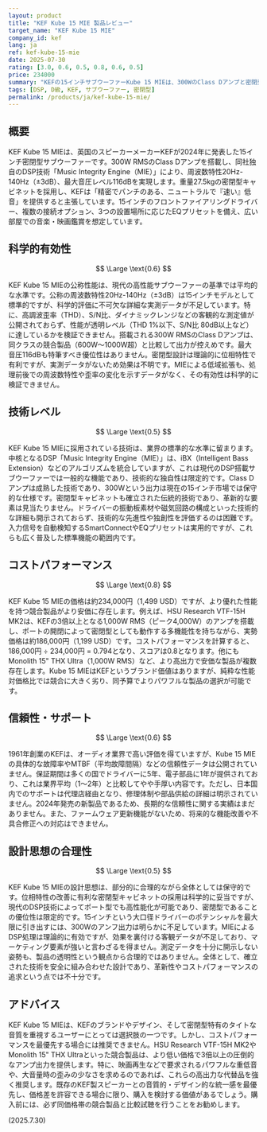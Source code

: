 ```yaml
---
layout: product
title: "KEF Kube 15 MIE 製品レビュー"
target_name: "KEF Kube 15 MIE"
company_id: kef
lang: ja
ref: kef-kube-15-mie
date: 2025-07-30
rating: [3.0, 0.6, 0.5, 0.8, 0.6, 0.5]
price: 234000
summary: "KEFの15インチサブウーファーKube 15 MIEは、300WのClass Dアンプと密閉型設計を採用し、MIE DSP処理により20Hzまでの低域再生を実現しますが、同等以上の性能を持つ競合製品がより安価なためコストパフォーマンスで劣ります。"
tags: [DSP, D級, KEF, サブウーファー, 密閉型]
permalink: /products/ja/kef-kube-15-mie/
---
```

## 概要

KEF Kube 15 MIEは、英国のスピーカーメーカーKEFが2024年に発表した15インチ密閉型サブウーファーです。300W RMSのClass Dアンプを搭載し、同社独自のDSP技術「Music Integrity Engine（MIE）」により、周波数特性20Hz-140Hz（±3dB）、最大音圧レベル116dBを実現します。重量27.5kgの密閉型キャビネットを採用し、KEFは「精密でパンチのある、ニュートラルで『速い』低音」を提供すると主張しています。15インチのフロントファイアリングドライバー、複数の接続オプション、3つの設置場所に応じたEQプリセットを備え、広い部屋での音楽・映画鑑賞を想定しています。

## 科学的有効性

$$ \Large \text{0.6} $$

KEF Kube 15 MIEの公称性能は、現代の高性能サブウーファーの基準では平均的な水準です。公称の周波数特性20Hz-140Hz（±3dB）は15インチモデルとして標準的ですが、科学的評価に不可欠な詳細な実測データが不足しています。特に、高調波歪率（THD）、S/N比、ダイナミックレンジなどの客観的な測定値が公開されておらず、性能が透明レベル（THD 1%以下、S/N比 80dB以上など）に達しているかを検証できません。搭載される300W RMSのClass Dアンプは、同クラスの競合製品（600W〜1000W超）と比較して出力が控えめです。最大音圧116dBも特筆すべき優位性はありません。密閉型設計は理論的に位相特性で有利ですが、実測データがないため効果は不明です。MIEによる低域拡張も、処理前後での周波数特性や歪率の変化を示すデータがなく、その有効性は科学的に検証できません。

## 技術レベル

$$ \Large \text{0.5} $$

KEF Kube 15 MIEに採用されている技術は、業界の標準的な水準に留まります。中核となるDSP「Music Integrity Engine（MIE）」は、iBX（Intelligent Bass Extension）などのアルゴリズムを統合していますが、これは現代のDSP搭載サブウーファーでは一般的な機能であり、技術的な独自性は限定的です。Class Dアンプは成熟した技術であり、300Wという出力は現在の15インチ市場では保守的な仕様です。密閉型キャビネットも確立された伝統的技術であり、革新的な要素は見当たりません。ドライバーの振動板素材や磁気回路の構成といった技術的な詳細も開示されておらず、技術的な先進性や独創性を評価するのは困難です。入力信号を自動検知するSmartConnectやEQプリセットは実用的ですが、これらも広く普及した標準機能の範囲内です。

## コストパフォーマンス

$$ \Large \text{0.8} $$

KEF Kube 15 MIEの価格は約234,000円（1,499 USD）ですが、より優れた性能を持つ競合製品がより安価に存在します。例えば、HSU Research VTF-15H MK2は、KEFの3倍以上となる1,000W RMS（ピーク4,000W）のアンプを搭載し、ポートの開閉によって密閉型としても動作する多機能性を持ちながら、実勢価格は約186,000円（1,199 USD）です。コストパフォーマンスを計算すると、186,000円 ÷ 234,000円 = 0.794となり、スコアは0.8となります。他にもMonolith 15" THX Ultra（1,000W RMS）など、より高出力で安価な製品が複数存在します。Kube 15 MIEはKEFというブランド価値はありますが、純粋な性能対価格比では競合に大きく劣り、同予算でよりパワフルな製品の選択が可能です。

## 信頼性・サポート

$$ \Large \text{0.6} $$

1961年創業のKEFは、オーディオ業界で高い評価を得ていますが、Kube 15 MIEの具体的な故障率やMTBF（平均故障間隔）などの信頼性データは公開されていません。保証期間は多くの国でドライバーに5年、電子部品に1年が提供されており、これは業界平均（1〜2年）と比較してやや手厚い内容です。ただし、日本国内でのサポートは代理店経由となり、修理体制や部品供給の詳細は明示されていません。2024年発売の新製品であるため、長期的な信頼性に関する実績はまだありません。また、ファームウェア更新機能がないため、将来的な機能改善や不具合修正への対応はできません。

## 設計思想の合理性

$$ \Large \text{0.5} $$

KEF Kube 15 MIEの設計思想は、部分的に合理的ながら全体としては保守的です。位相特性の改善に有利な密閉型キャビネットの採用は科学的に妥当ですが、現代のDSP技術によってポート型でも高性能化が可能であり、密閉型であることの優位性は限定的です。15インチという大口径ドライバーのポテンシャルを最大限に引き出すには、300Wのアンフ出力は明らかに不足しています。MIEによるDSP処理は理論的に有効ですが、効果を裏付ける客観データが不足しており、マーケティング要素が強いと言わざるを得ません。測定データを十分に開示しない姿勢も、製品の透明性という観点から合理的ではありません。全体として、確立された技術を安全に組み合わせた設計であり、革新性やコストパフォーマンスの追求という点では不十分です。

## アドバイス

KEF Kube 15 MIEは、KEFのブランドやデザイン、そして密閉型特有のタイトな音質を重視するユーザーにとっては選択肢の一つです。しかし、コストパフォーマンスを最優先する場合には推奨できません。HSU Research VTF-15H MK2やMonolith 15" THX Ultraといった競合製品は、より低い価格で3倍以上の圧倒的なアンプ出力を提供します。特に、映画再生などで要求されるパワフルな重低音や、大音量時の歪みの少なさを求めるのであれば、これらの高出力な代替品を強く推奨します。既存のKEF製スピーカーとの音質的・デザイン的な統一感を最優先し、価格差を許容できる場合に限り、購入を検討する価値があるでしょう。購入前には、必ず同価格帯の競合製品と比較試聴を行うことをお勧めします。

(2025.7.30)
